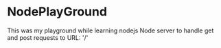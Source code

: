 # NodePlayGround
This was my playground while learning nodejs
Node server to handle get and post requests to URL: '/' 
